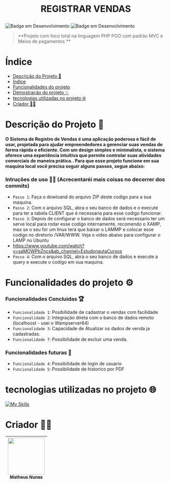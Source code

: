 <h1 align="center">
  <p>REGISTRAR VENDAS</p>
</h1>


![Badge em Desenvolvimento](http://img.shields.io/static/v1?label=VERSÃO&message=1.0.0&color=blue&style=for-the-badge)
![Badge em Desenvolvimento](http://img.shields.io/static/v1?label=DATA%20DA%20CRIAÇÃO&message=MAI/23&color=blue&style=for-the-badge)

> **Projeto com foco total na linguagem PHP POO com padrão MVC e Meios de pagamentos
**

# Índice 

* [Descrição do Projeto 🎯](#descrição-do-projeto-)
* [Índice](#índice)
* [Funcionalidades do projeto](#funcionalidades-do-projeto-)
* [Demostração do projeto ✨](#demostração-do-projeto-)
* [tecnologias utilizadas no projeto 🌐](#tecnologias-utilizadas-no-projeto-)
* [Criador 🐱‍👤](#criador-)

# Descrição do Projeto 🎯
#### O Sistema de Registro de Vendas é uma aplicação poderosa e fácil de usar, projetada para ajudar empreendedores a gerenciar suas vendas de forma rápida e eficiente. Com um design simples e minimalista, o sistema oferece uma experiência intuitiva que permite controlar suas atividades comerciais de maneira prática.. Para que esse projeto funcione em sua maquina local você precisa seguir alguns passos, segue abaixo:

### Intruções de uso 🐱‍🚀 (Acrecentaréi mais coisas no decorrer dos commits)
- `Passo 1`: Faça o dowloand do arquivo ZIP deste codigo para a sua maquina.
- `Passo 2`: Com o arquivo SQL, abra o seu banco de dados e o execute para ter a tabela CLIENT que é necessaria para esse codigo funcionar. 
- `Passo 3`: Depois de configurar o banco de dados será necessario ter um serve local para rodar esse codigo internamente, recomendo o XAMP, mas se o seu for um linux terá que baixar o LAMMP e colocar esse codigo no diretorio /VAR/WWW. Veja o video abaixo para configurar o LAMP no Ubuntu
- https://www.youtube.com/watch?v=saMOWPbZncs&ab_channel=EstudonautaCursos 
- `Passo 4`: Com o arquivo SQL, abra o seu banco de dados e execute a query e execute o codigo em sua maquina.
> 

# Funcionalidades do projeto ⚙

### Funcionalidades Concluidas 🏆
- `Funcionalidade 1`: Posibilidade de cadastrar o vendas com facilidade
- `Funcionalidade 2`: Integração direta com o banco de dados remoto (localhoost - usei o Wampserver64)
- `Funcionalidade 3`: Capacidade de Atualizar os dados de venda ja cadastradas.
- `Funcionalidade 7`: Possibilidade de excluir uma venda.
### Funcionalidades futuras 📌
 
- `Funcionalidade 4`: Possibilidade de login de usuario 
- `Funcionalidade 5`: Possibilidade de historico por PDF

# tecnologias utilizadas no projeto 🌐

[![My Skills](https://skills.thijs.gg/icons?i=php,mysql,html,css&theme=dark)](https://skills.thijs.gg)


# Criador 🐱‍👤

| [<img src="https://avatars.githubusercontent.com/u/83671782?v=4" width=115><br><sub>Matheus Nunes</sub>](https://github.com/0XxMxX0)
| :---: 
 
